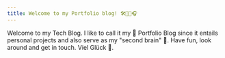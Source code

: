 ```yaml
---
title: Welcome to my Portfolio blog! 🛠️🧑‍💻🎧
---
```


Welcome to my Tech Blog. I like to call it my 💼 Portfolio Blog since it entails personal projects and also serve as my "second brain" 🧠. Have fun, look around and get in touch. Viel Glück 🥠.
